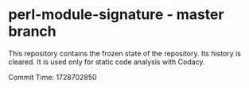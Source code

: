 # perl-module-signature - master branch

This repository contains the frozen state of the repository.
Its history is cleared. It is used only for static code
analysis with Codacy.

Commit Time: 1728702850